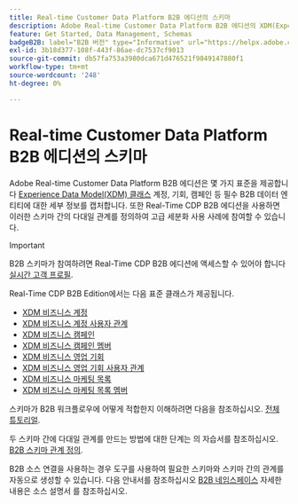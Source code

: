 ```yaml
---
title: Real-time Customer Data Platform B2B 에디션의 스키마
description: Adobe Real-time Customer Data Platform B2B 에디션의 XDM(Experience Data Model) 스키마 역할에 대한 개요입니다.
feature: Get Started, Data Management, Schemas
badgeB2B: label="B2B 버전" type="Informative" url="https://helpx.adobe.com/legal/product-descriptions/real-time-customer-data-platform-b2b-edition-prime-and-ultimate-packages.html newtab=true"
exl-id: 3b18d377-108f-443f-86ae-dc7537cf9013
source-git-commit: db57fa753a3980dca671d476521f9849147880f1
workflow-type: tm+mt
source-wordcount: '248'
ht-degree: 0%

---
```


# Real-time Customer Data Platform B2B 에디션의 스키마

Adobe Real-time Customer Data Platform B2B 에디션은 몇 가지 표준을 제공합니다 [Experience Data Model(XDM) 클래스](../../xdm/schema/composition.md#class) 계정, 기회, 캠페인 등 필수 B2B 데이터 엔티티에 대한 세부 정보를 캡처합니다. 또한 Real-Time CDP B2B 에디션을 사용하면 이러한 스키마 간의 다대일 관계를 정의하여 고급 세분화 사용 사례에 참여할 수 있습니다.

>[!IMPORTANT]
>
>B2B 스키마가 참여하려면 Real-Time CDP B2B 에디션에 액세스할 수 있어야 합니다 [실시간 고객 프로필](../../profile/home.md).

Real-Time CDP B2B Edition에서는 다음 표준 클래스가 제공됩니다.

* [XDM 비즈니스 계정](../../xdm/classes/b2b/business-account.md)
* [XDM 비즈니스 계정 사용자 관계](../../xdm/classes/b2b/business-account-person-relation.md)
* [XDM 비즈니스 캠페인](../../xdm/classes/b2b/business-campaign.md)
* [XDM 비즈니스 캠페인 멤버](../../xdm/classes/b2b/business-campaign-members.md)
* [XDM 비즈니스 영업 기회](../../xdm/classes/b2b/business-opportunity.md)
* [XDM 비즈니스 영업 기회 사용자 관계](../../xdm/classes/b2b/business-opportunity-person-relation.md)
* [XDM 비즈니스 마케팅 목록](../../xdm/classes/b2b/business-marketing-list.md)
* [XDM 비즈니스 마케팅 목록 멤버](../../xdm/classes/b2b/business-marketing-list-members.md)

스키마가 B2B 워크플로우에 어떻게 적합한지 이해하려면 다음을 참조하십시오. [전체 튜토리얼](../b2b-tutorial.md).

두 스키마 간에 다대일 관계를 만드는 방법에 대한 단계는 의 자습서를 참조하십시오. [B2B 스키마 관계 정의](../../xdm/tutorials/relationship-b2b.md).

B2B 소스 연결을 사용하는 경우 도구를 사용하여 필요한 스키마와 스키마 간의 관계를 자동으로 생성할 수 있습니다. 다음 안내서를 참조하십시오 [B2B 네임스페이스](../../sources/connectors/adobe-applications/marketo/marketo-namespaces.md) 자세한 내용은 소스 설명서 를 참조하십시오.
